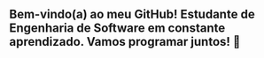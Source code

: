 ## Bem-vindo(a) ao meu GitHub! Estudante de Engenharia de Software em constante aprendizado. Vamos programar juntos! 👋

<!--

## Entusiasta de tecnologia e sempre em busca de aprender algo novo. Atualmente, mergulhado no mundo do desenvolvimento de software. Acredito no poder do código para transformar ideias em realidade e estou empolgado para compartilhar minha jornada com você. Vamos codar!
-->
